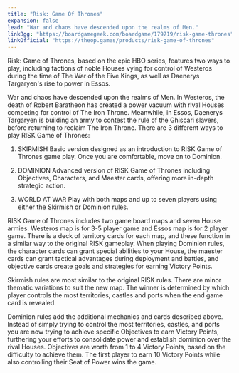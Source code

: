 ```yaml
---
title: "Risk: Game Of Thrones"
expansion: false
lead: "War and chaos have descended upon the realms of Men."
linkBgg: "https://boardgamegeek.com/boardgame/179719/risk-game-thrones"
linkOfficial: "https://theop.games/products/risk-game-of-thrones"
---
```


Risk: Game of Thrones, based on the epic HBO series, features two ways to play, including factions of noble Houses vying for control of Westeros during the time of The War of the Five Kings, as well as Daenerys Targaryen's rise to power in Essos.

War and chaos have descended upon the realms of Men. In Westeros, the death of Robert Baratheon has created a power vacuum with rival Houses competing for control of The Iron Throne. Meanwhile, in Essos, Daenerys Targaryen is building an army to contest the rule of the Ghiscari slavers, before returning to reclaim The Iron Throne. There are 3 different ways to play RISK Game of Thrones:

1. SKIRMISH
   Basic version designed as an introduction to RISK Game of Thrones game play. Once you are comfortable, move on to Dominion.

2. DOMINION
   Advanced version of RISK Game of Thrones including Objectives, Characters, and Maester cards, offering more in-depth strategic action.

3. WORLD AT WAR
   Play with both maps and up to seven players using either the Skirmish or Dominion rules.

RISK Game of Thrones includes two game board maps and seven House armies. Westeros map is for 3-5 player game and Essos map is for 2 player game. There is a deck of territory cards for each map, and these function in a similar way to the original RISK gameplay. When playing Dominion rules, the character cards can grant special abilities to your House, the maester cards can grant tactical advantages during deployment and battles, and objective cards create goals and strategies for earning Victory Points.

Skirmish rules are most similar to the original RISK rules. There are minor thematic variations to suit the new map. The winner is determined by which player controls the most territories, castles and ports when the end game card is revealed.

Dominion rules add the additional mechanics and cards described above. Instead of simply trying to control the most territories, castles, and ports you are now trying to achieve specific Objectives to earn Victory Points, furthering your efforts to consolidate power and establish dominion over the rival Houses. Objectives are worth from 1 to 4 Victory Points, based on the difficulty to achieve them. The first player to earn 10 Victory Points while also controlling their Seat of Power wins the game.
